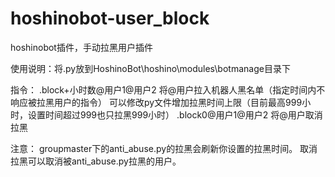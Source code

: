 # hoshinobot-user_block
hoshinobot插件，手动拉黑用户插件

使用说明：将.py放到HoshinoBot\hoshino\modules\botmanage目录下

指令：
  .block+小时数@用户1@用户2
    将@用户拉入机器人黑名单（指定时间内不响应被拉黑用户的指令）
    可以修改py文件增加拉黑时间上限（目前最高999小时，设置时间超过999也只拉黑999小时）
  .block0@用户1@用户2
    将@用户取消拉黑

注意：
  groupmaster下的anti_abuse.py的拉黑会刷新你设置的拉黑时间。
  取消拉黑可以取消被anti_abuse.py拉黑的用户。
